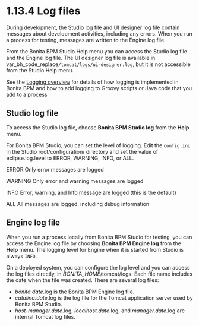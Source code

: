 # 1.13.4 Log files

During development, the Studio log file and UI designer log file contain messages about development activities, including any errors. 
When you run a process for testing, messages are written to the Engine log file.


From the Bonita BPM Studio Help menu you can access the Studio log file 
and the Engine log file. The UI designer log file is available in var\_bh\_code\_replace`/tomcat/logs/ui-designer.log`, but it is not accessible from the Studio Help menu. 



See the [Logging overview](/logging.md) for details of how logging is implemented in Bonita BPM and how to add logging to Groovy scripts or Java code that you add to a process


## Studio log file


To access the Studio log file, choose **Bonita BPM Studio log** from the **Help** menu.


For Bonita BPM Studio, you can set the level of logging. Edit the `config.ini` in the Studio root/configuration/ directory and set the value of 
eclipse.log.level to ERROR, WARNING, INFO, or ALL.

ERROR
Only error messages are logged

WARNING
Only error and warning messages are logged

INFO
Error, warning, and Info message are logged (this is the default)

ALL
All messages are logged, including debug information

## Engine log file


When you run a process locally from Bonita BPM Studio for testing, you can access the Engine log file by choosing **Bonita BPM Engine log** from the **Help** menu. 
The logging level for Engine when it is started from Studio is always `INFO`. 


On a deployed system, you can configure the log level and you can access the log files directly, in _BONITA\_HOME_/tomcat/logs. 
Each file name includes the date when the file was created. There are several log files:


* _bonita.date_.log is the Bonita BPM Engine log file.
* _catalina.date_.log is the log file for the Tomcat application server used by Bonita BPM Studio.
* _host-manager.date_.log, _localhost.date_.log, and _manager.date_.log are internal Tomcat log files.